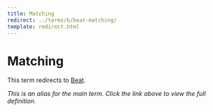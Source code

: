 ```yaml
---
title: Matching
redirect: ../terms/b/beat-matching/
template: redirect.html
---
```


# Matching

This term redirects to [Beat](../terms/b/beat-matching/).

*This is an alias for the main term. Click the link above to view the full definition.*
